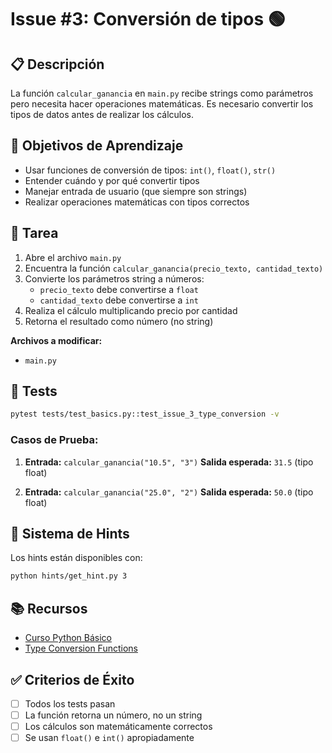 # Issue #3: Conversión de tipos 🟢

## 📋 Descripción
La función `calcular_ganancia` en `main.py` recibe strings como parámetros pero necesita hacer operaciones matemáticas. Es necesario convertir los tipos de datos antes de realizar los cálculos.

## 🎯 Objetivos de Aprendizaje
- Usar funciones de conversión de tipos: `int()`, `float()`, `str()`
- Entender cuándo y por qué convertir tipos
- Manejar entrada de usuario (que siempre son strings)
- Realizar operaciones matemáticas con tipos correctos

## 📝 Tarea
1. Abre el archivo `main.py`
2. Encuentra la función `calcular_ganancia(precio_texto, cantidad_texto)`
3. Convierte los parámetros string a números:
   - `precio_texto` debe convertirse a `float`
   - `cantidad_texto` debe convertirse a `int`
4. Realiza el cálculo multiplicando precio por cantidad
5. Retorna el resultado como número (no string)

**Archivos a modificar:**
- `main.py`

## 🧪 Tests
```bash
pytest tests/test_basics.py::test_issue_3_type_conversion -v
```

### Casos de Prueba:
1. **Entrada:** `calcular_ganancia("10.5", "3")`
   **Salida esperada:** `31.5` (tipo float)

2. **Entrada:** `calcular_ganancia("25.0", "2")`
   **Salida esperada:** `50.0` (tipo float)

## 💭 Sistema de Hints

Los hints están disponibles con:
```bash
python hints/get_hint.py 3
```

## 📚 Recursos
- [Curso Python Básico](https://github.com/midudev/curso-python/tree/main/01_basic)
- [Type Conversion Functions](https://docs.python.org/3/library/functions.html#int)

## ✅ Criterios de Éxito
- [ ] Todos los tests pasan
- [ ] La función retorna un número, no un string
- [ ] Los cálculos son matemáticamente correctos
- [ ] Se usan `float()` e `int()` apropiadamente